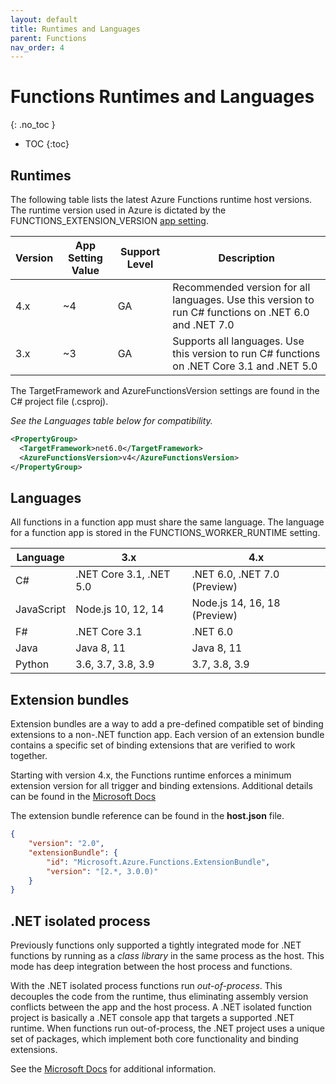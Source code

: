 ```yaml
---
layout: default
title: Runtimes and Languages
parent: Functions
nav_order: 4
---
```


# Functions Runtimes and Languages
{: .no_toc }

- TOC
{:toc}

## Runtimes

The following table lists the latest Azure Functions runtime host versions. 
The runtime version used in Azure is dictated by the 
FUNCTIONS_EXTENSION_VERSION 
[app setting](https://learn.microsoft.com/en-us/azure/azure-functions/functions-app-settings#functions_worker_runtime).

| Version   | App Setting Value   | Support Level | Description | 
| --------- | ------------------- | ------------- | ----------- |
| 4.x       | ~4                  | GA            | Recommended version for all languages. Use this version to run C# functions on .NET 6.0 and .NET 7.0 | 
| 3.x       | ~3                  | GA            | Supports all languages. Use this version to run C# functions on .NET Core 3.1 and .NET 5.0 | 

The TargetFramework and AzureFunctionsVersion settings are found in the C# 
project file (.csproj).

*See the Languages table below for compatibility.*

``` xml
<PropertyGroup>
  <TargetFramework>net6.0</TargetFramework>
  <AzureFunctionsVersion>v4</AzureFunctionsVersion>
</PropertyGroup>
```

## Languages

All functions in a function app must share the same language. The language 
for a function app is stored in the FUNCTIONS_WORKER_RUNTIME setting.

| Language      | 3.x                       | 4.x | 
| ------------- | ------------------------- | ---------------------------- |
| C#            | .NET Core 3.1, .NET 5.0   | .NET 6.0, .NET 7.0 (Preview) | 
| JavaScript    | Node.js 10, 12, 14        | Node.js 14, 16, 18 (Preview) | 
| F#            | .NET Core 3.1             | .NET 6.0 | 
| Java          | Java 8, 11                | Java 8, 11 | 
| Python        | 3.6, 3.7, 3.8, 3.9        | 3.7, 3.8, 3.9 | 

## Extension bundles

Extension bundles are a way to add a pre-defined compatible set of binding 
extensions to a non-.NET function app. Each version of an extension bundle 
contains a specific set of binding extensions that are verified to work 
together.

Starting with version 4.x, the Functions runtime enforces a minimum 
extension version for all trigger and binding extensions. Additional details 
can be found in the 
[Microsoft Docs](https://learn.microsoft.com/en-us/azure/azure-functions/functions-versions?tabs=azure-cli%2Cin-process%2Cv4&pivots=programming-language-csharp#minimum-extension-versions)

The extension bundle reference can be found in the **host.json** file.

``` json 
{
    "version": "2.0",
    "extensionBundle": {
        "id": "Microsoft.Azure.Functions.ExtensionBundle",
        "version": "[2.*, 3.0.0)"
    }
}
```
## .NET isolated process

Previously functions only supported a tightly integrated mode for .NET 
functions by running as a *class library* in the same process as the host. 
This mode has deep integration between the host process and functions. 

With the .NET isolated process functions run *out-of-process*. This 
decouples the code from the runtime, thus eliminating assembly version 
conflicts between the app and the host process. A .NET isolated function 
project is basically a .NET console app that targets a supported .NET runtime. 
When functions run out-of-process, the .NET project uses a unique set of 
packages, which implement both core functionality and binding extensions.

See the 
[Microsoft Docs](https://learn.microsoft.com/en-us/azure/azure-functions/dotnet-isolated-process-guide)
for additional information.
